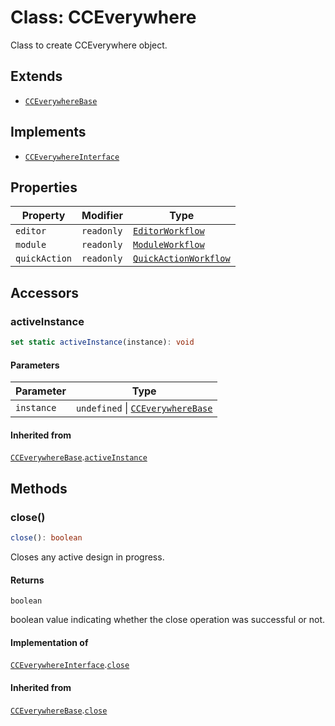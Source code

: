 # Class: CCEverywhere

Class to create CCEverywhere object.

## Extends

- [`CCEverywhereBase`](../../../CCEverywhereBase/classes/cc-everywhere-base.md)

## Implements

- [`CCEverywhereInterface`](../../CCEverywhere.types/interfaces/cc-everywhere-interface/index.md)

## Properties

| Property | Modifier | Type |
| ------ | ------ | ------ |
| `editor` | `readonly` | [`EditorWorkflow`](../../../workflows/3p/EditorWorkflow/classes/editor-workflow/index.md) |
| `module` | `readonly` | [`ModuleWorkflow`](../../../workflows/3p/ModuleWorkflow/classes/module-workflow.md) |
| `quickAction` | `readonly` | [`QuickActionWorkflow`](../../../workflows/3p/QuickActionWorkflow/classes/quick-action-workflow.md) |

## Accessors

### activeInstance

```ts
set static activeInstance(instance): void
```

#### Parameters

| Parameter | Type |
| ------ | ------ |
| `instance` | `undefined` \| [`CCEverywhereBase`](../../../CCEverywhereBase/classes/cc-everywhere-base.md) |

#### Inherited from

[`CCEverywhereBase`](../../../CCEverywhereBase/classes/cc-everywhere-base.md).[`activeInstance`](../../../CCEverywhereBase/classes/cc-everywhere-base.md#activeinstance)

## Methods

### close()

```ts
close(): boolean
```

Closes any active design in progress.

#### Returns

`boolean`

boolean value indicating whether the close operation was successful or not.

#### Implementation of

[`CCEverywhereInterface`](../../CCEverywhere.types/interfaces/cc-everywhere-interface/index.md).[`close`](../../CCEverywhere.types/interfaces/cc-everywhere-interface/index.md#close)

#### Inherited from

[`CCEverywhereBase`](../../../CCEverywhereBase/classes/cc-everywhere-base.md).[`close`](../../../CCEverywhereBase/classes/cc-everywhere-base.md#close)
